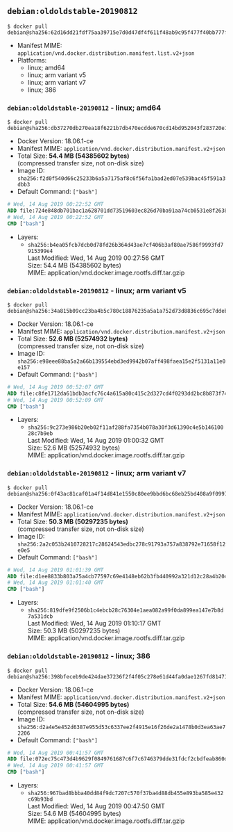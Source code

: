 ## `debian:oldoldstable-20190812`

```console
$ docker pull debian@sha256:62d16dd21fdf75aa39715e7d0d47df4f611f48ab9c95f477f40bb777f14cd236
```

-	Manifest MIME: `application/vnd.docker.distribution.manifest.list.v2+json`
-	Platforms:
	-	linux; amd64
	-	linux; arm variant v5
	-	linux; arm variant v7
	-	linux; 386

### `debian:oldoldstable-20190812` - linux; amd64

```console
$ docker pull debian@sha256:db37270db270ea18f6221b7db470ecdde670cd14bd952043f283720e139630bf
```

-	Docker Version: 18.06.1-ce
-	Manifest MIME: `application/vnd.docker.distribution.manifest.v2+json`
-	Total Size: **54.4 MB (54385602 bytes)**  
	(compressed transfer size, not on-disk size)
-	Image ID: `sha256:f2d0f540d66c25233b6a5a7175af8c6f56fa1bad2ed07e539bac45f591a3dbb3`
-	Default Command: `["bash"]`

```dockerfile
# Wed, 14 Aug 2019 00:22:52 GMT
ADD file:724e848db701bac1a628701dd73519603ec826d70ba91aa74cb0531e8f2638d4 in / 
# Wed, 14 Aug 2019 00:22:52 GMT
CMD ["bash"]
```

-	Layers:
	-	`sha256:b4ea05fcb7dcb0d78fd26b364d43ae7cf406b3af80ae7586f9993fd7915399e4`  
		Last Modified: Wed, 14 Aug 2019 00:27:56 GMT  
		Size: 54.4 MB (54385602 bytes)  
		MIME: application/vnd.docker.image.rootfs.diff.tar.gzip

### `debian:oldoldstable-20190812` - linux; arm variant v5

```console
$ docker pull debian@sha256:34a815b09cc23ba4b5c780c18876235a5a1a752d73d8836c695c7ddeb8ac330d
```

-	Docker Version: 18.06.1-ce
-	Manifest MIME: `application/vnd.docker.distribution.manifest.v2+json`
-	Total Size: **52.6 MB (52574932 bytes)**  
	(compressed transfer size, not on-disk size)
-	Image ID: `sha256:e98eee88ba5a2a66b139554ebd3ed9942b07aff498faea15e2f5131a11e0e157`
-	Default Command: `["bash"]`

```dockerfile
# Wed, 14 Aug 2019 00:52:07 GMT
ADD file:c8fe1712da61bdb3acfc76c4a615a80c415c2d327cd4f0293dd2bc8b873f74b1 in / 
# Wed, 14 Aug 2019 00:52:09 GMT
CMD ["bash"]
```

-	Layers:
	-	`sha256:9c273e986b20eb02f11af288fa7354b078a30f3d61390c4e5b14610028c7b9eb`  
		Last Modified: Wed, 14 Aug 2019 01:00:32 GMT  
		Size: 52.6 MB (52574932 bytes)  
		MIME: application/vnd.docker.image.rootfs.diff.tar.gzip

### `debian:oldoldstable-20190812` - linux; arm variant v7

```console
$ docker pull debian@sha256:0f43ac81caf01a4f14d841e1550c80ee9bbd6bc68eb25bd408a9f0997cf2c9e8
```

-	Docker Version: 18.06.1-ce
-	Manifest MIME: `application/vnd.docker.distribution.manifest.v2+json`
-	Total Size: **50.3 MB (50297235 bytes)**  
	(compressed transfer size, not on-disk size)
-	Image ID: `sha256:2a2c053b2410728217c28624543edbc278c91793a757a838792e71658f12e0e5`
-	Default Command: `["bash"]`

```dockerfile
# Wed, 14 Aug 2019 01:01:39 GMT
ADD file:d1ee8833b803a75a4cb77597c69e4148eb62b3fb440992a321d12c28a4b20441 in / 
# Wed, 14 Aug 2019 01:01:40 GMT
CMD ["bash"]
```

-	Layers:
	-	`sha256:819dfe9f2506b1c4ebcb28c76304e1aea082a99f0da899ea147e7b8d7a531dcb`  
		Last Modified: Wed, 14 Aug 2019 01:10:17 GMT  
		Size: 50.3 MB (50297235 bytes)  
		MIME: application/vnd.docker.image.rootfs.diff.tar.gzip

### `debian:oldoldstable-20190812` - linux; 386

```console
$ docker pull debian@sha256:398bfeceb9de424dae37236f2f4f05c278e61d44fa0dae1267fd81471c9b7494
```

-	Docker Version: 18.06.1-ce
-	Manifest MIME: `application/vnd.docker.distribution.manifest.v2+json`
-	Total Size: **54.6 MB (54604995 bytes)**  
	(compressed transfer size, not on-disk size)
-	Image ID: `sha256:d2a4e5e452d6387e955d53c6337ee2f4915e16f26de2a1478b0d3ea63ae72206`
-	Default Command: `["bash"]`

```dockerfile
# Wed, 14 Aug 2019 00:41:57 GMT
ADD file:072ec75c473d4b9629f0849761687c6f7c6746379dde31fdcf2cbdfeab860dd7 in / 
# Wed, 14 Aug 2019 00:41:57 GMT
CMD ["bash"]
```

-	Layers:
	-	`sha256:967bad8bbba40dd84f9dc7207c570f37ba4d88db455e893ba585e432c69b93bd`  
		Last Modified: Wed, 14 Aug 2019 00:47:50 GMT  
		Size: 54.6 MB (54604995 bytes)  
		MIME: application/vnd.docker.image.rootfs.diff.tar.gzip
